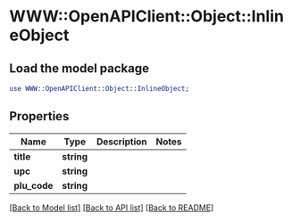 # WWW::OpenAPIClient::Object::InlineObject

## Load the model package
```perl
use WWW::OpenAPIClient::Object::InlineObject;
```

## Properties
Name | Type | Description | Notes
------------ | ------------- | ------------- | -------------
**title** | **string** |  | 
**upc** | **string** |  | 
**plu_code** | **string** |  | 

[[Back to Model list]](../README.md#documentation-for-models) [[Back to API list]](../README.md#documentation-for-api-endpoints) [[Back to README]](../README.md)


